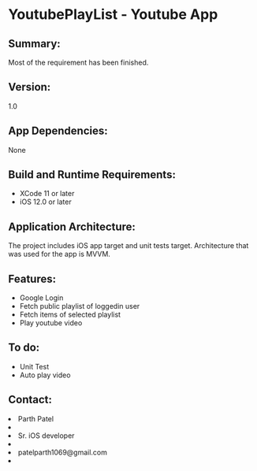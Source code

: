 # YoutubePlayList - Youtube App

## Summary:

Most of the requirement has been finished. 

## Version:
1.0

## App Dependencies:
None

## Build and Runtime Requirements:

- XCode 11 or later
- iOS 12.0 or later


## Application Architecture:
The project includes iOS app target and unit tests target. Architecture that was used for the app is MVVM.


## Features:

- Google Login
- Fetch public playlist of loggedin user
- Fetch items of selected playlist
- Play youtube video


## To do:

- Unit Test
- Auto play video

## Contact:

<li>Parth Patel<li>
<li>Sr. iOS developer<li>
<li>patelparth1069@gmail.com<li>
